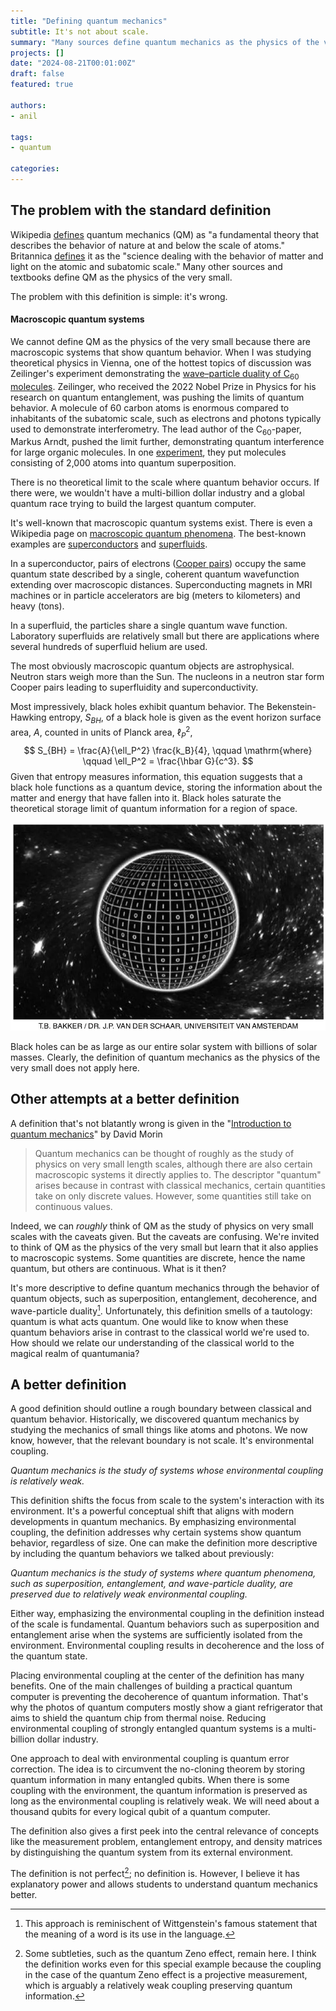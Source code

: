 ```yaml
---
title: "Defining quantum mechanics"
subtitle: It's not about scale.
summary: "Many sources define quantum mechanics as the physics of the very small. But this is wrong. Quantum mechanics directly applies to macroscopic systems including superconductors and superfluids. The boundary between classical and quantum behavior is not scale but external coupling. I propose a new definition that better captures the essence of the classical-quantum boundary."
projects: []
date: "2024-08-21T00:01:00Z"
draft: false
featured: true

authors:
- anil

tags:
- quantum

categories:
---
```


## The problem with the standard definition
Wikipedia [defines](https://en.wikipedia.org/wiki/Quantum_mechanics) quantum mechanics (QM) as "a fundamental theory that describes the behavior of nature at and below the scale of atoms." Britannica [defines](https://www.britannica.com/science/quantum-mechanics-physics) it as the "science dealing with the behavior of matter and light on the atomic and subatomic scale." Many other sources and textbooks define QM as the physics of the very small.

The problem with this definition is simple: it's wrong. 

#### Macroscopic quantum systems

We cannot define QM as the physics of the very small because there are macroscopic systems that show quantum behavior. When I was studying theoretical physics in Vienna, one of the hottest topics of discussion was Zeilinger's experiment demonstrating the [wave–particle duality of C$_{60}$ molecules](https://www.nature.com/articles/44348). Zeilinger, who received the 2022 Nobel Prize in Physics for his research on quantum entanglement, was pushing the limits of quantum behavior. A molecule of 60 carbon atoms is enormous compared to inhabitants of the subatomic scale, such as electrons and photons typically used to demonstrate interferometry. The lead author of the C$_{60}$-paper, Markus Arndt, pushed the limit further, demonstrating quantum interference for large organic molecules. In one [experiment](https://www.nature.com/articles/s41567-019-0663-9), they put molecules consisting of 2,000 atoms into quantum superposition. 

There is no theoretical limit to the scale where quantum behavior occurs. If there were, we wouldn't have a multi-billion dollar industry and a global quantum race trying to build the largest quantum computer.

It's well-known that macroscopic quantum systems exist. There is even a Wikipedia page on [macroscopic quantum phenomena](https://en.wikipedia.org/wiki/Macroscopic_quantum_phenomena). The best-known examples are [superconductors](https://en.wikipedia.org/wiki/Superconductivity) and [superfluids](https://en.wikipedia.org/wiki/Superfluidity). 

In a superconductor, pairs of electrons ([Cooper pairs](https://en.wikipedia.org/wiki/Cooper_pair)) occupy the same quantum state described by a single, coherent quantum wavefunction extending over macroscopic distances. Superconducting magnets in MRI machines or in particle accelerators are big (meters to kilometers) and heavy (tons). 

In a superfluid, the particles share a single quantum wave function. Laboratory superfluids are relatively small but there are applications where several hundreds of superfluid helium are used.

The most obviously macroscopic quantum objects are astrophysical. Neutron stars weigh more than the Sun. The nucleons in a neutron star form Cooper pairs leading to superfluidity and superconductivity. 

Most impressively, black holes exhibit quantum behavior. The Bekenstein-Hawking entropy, $S_{BH}$, of a black hole is given as the event horizon surface area, $A$, counted in units of Planck area, $\ell_P^2$,
$$ S_{BH} = \frac{A}{\ell_P^2} \frac{k_B}{4}, \qquad \mathrm{where} \qquad \ell_P^2 = \frac{\hbar G}{c^3}.  $$
Given that entropy measures information, this equation suggests that a black hole functions as a quantum device, storing the information about the matter and energy that have fallen into it. Black holes saturate the theoretical storage limit of quantum information for a region of space.

![Quantum information on a black hole](BH.webp)

Black holes can be as large as our entire solar system with billions of solar masses. Clearly, the definition of quantum mechanics as the physics of the very small does not apply here.

## Other attempts at a better definition

A definition that's not blatantly wrong is given in the "[Introduction to quantum mechanics](https://scholar.harvard.edu/files/david-morin/files/waves_quantum.pdf)" by David Morin
> Quantum mechanics can be thought of roughly as the study of physics on very small length scales, although there are also certain macroscopic systems it directly applies to. The descriptor "quantum" arises because in contrast with classical mechanics, certain quantities take on only discrete values. However, some quantities still take on continuous values.

Indeed, we can *roughly* think of QM as the study of physics on very small scales with the caveats given. But the caveats are confusing. We're invited to think of QM as the physics of the very small but learn that it also applies to macroscopic systems. Some quantities are discrete, hence the name quantum, but others are continuous. What is it then?

It's more descriptive to define quantum mechanics through the behavior of quantum objects, such as superposition, entanglement, decoherence, and wave-particle duality[^wittgenstein]. Unfortunately, this definition smells of a tautology: quantum is what acts quantum. One would like to know when these quantum behaviors arise in contrast to the classical world we're used to. How should we relate our understanding of the classical world to the magical realm of quantumania?

## A better definition


A good definition should outline a rough boundary between classical and quantum behavior. Historically, we discovered quantum mechanics by studying the mechanics of small things like atoms and photons. We now know, however, that the relevant boundary is not scale. It's environmental coupling. 

*Quantum mechanics is the study of systems whose environmental coupling is relatively weak.*

This definition shifts the focus from scale to the system's interaction with its environment. It's a powerful conceptual shift that aligns with modern developments in quantum mechanics. By emphasizing environmental coupling, the definition addresses why certain systems show quantum behavior, regardless of size. One can make the definition more descriptive by including the quantum behaviors we talked about previously: 

*Quantum mechanics is the study of systems where quantum phenomena, such as superposition, entanglement, and wave-particle duality, are preserved due to relatively weak environmental coupling.*

Either way, emphasizing the environmental coupling in the definition instead of the scale is fundamental. Quantum behaviors such as superposition and entanglement arise when the systems are sufficiently isolated from the environment. Environmental coupling results in decoherence and the loss of the quantum state. 

<!-- Decoherence and measurement are essentially the same phenomenon of environmental coupling; the main difference is the intention. If the environmental coupling is intentional, it is called measurement; if it's unintentional, it is called decoherence. -->

Placing environmental coupling at the center of the definition has many benefits. One of the main challenges of building a practical quantum computer is preventing the decoherence of quantum information. That's why the photos of quantum computers mostly show a giant refrigerator that aims to shield the quantum chip from thermal noise. Reducing environmental coupling of strongly entangled quantum systems is a multi-billion dollar industry.

One approach to deal with environmental coupling is quantum error correction. The idea is to circumvent the no-cloning theorem by storing quantum information in many entangled qubits. When there is some coupling with the environment, the quantum information is preserved as long as the environmental coupling is relatively weak. We will need about a thousand qubits for every logical qubit of a quantum computer.

The definition also gives a first peek into the central relevance of concepts like the measurement problem, entanglement entropy, and density matrices by distinguishing the quantum system from its external environment.

The definition is not perfect[^zeno]; no definition is. However, I believe it has explanatory power and allows students to understand quantum mechanics better. 


[^wittgenstein]: This approach is reminischent of Wittgenstein's famous statement that the meaning of a word is its use in the language.
[^zeno]: Some subtleties, such as the quantum Zeno effect, remain here. I think the definition works even for this special example because the coupling in the case of the quantum Zeno effect is a projective measurement, which is arguably a relatively weak coupling preserving quantum information.

<script src="https://giscus.app/client.js"
        data-repo="anilzen/anilzen.github.io"
        data-repo-id="MDEwOlJlcG9zaXRvcnkzNzExMzY1Njk="
        data-category="General"
        data-category-id="DIC_kwDOFh8YOc4CTAsV"
        data-mapping="pathname"
        data-strict="0"
        data-reactions-enabled="1"
        data-emit-metadata="1"
        data-input-position="top"
        data-theme="dark"
        data-lang="en"
        data-loading="lazy"
        crossorigin="anonymous"
        async>
</script>